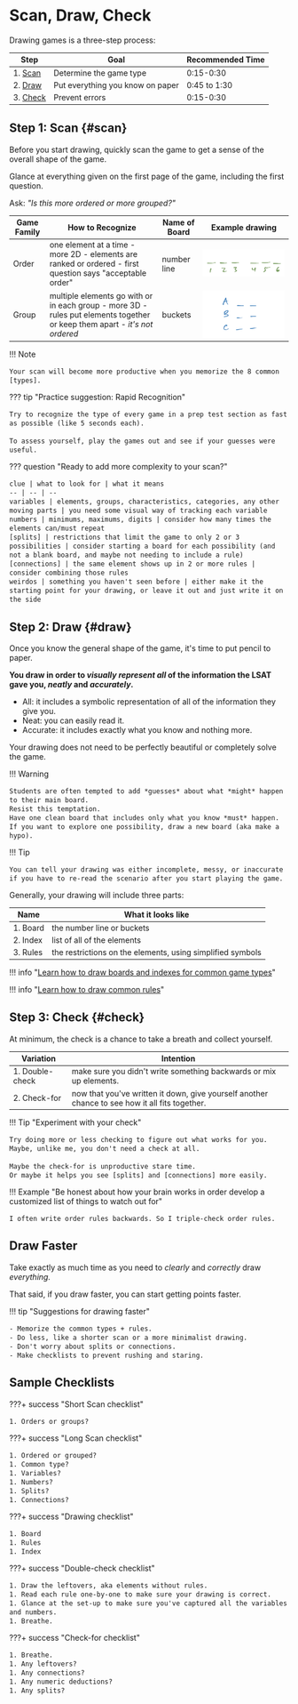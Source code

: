# Scan, Draw, Check

Drawing games is a three-step process:

Step | Goal | Recommended Time
-- | -- | --
1\. [Scan](#scan) | Determine the game type | 0:15-0:30
2\. [Draw](#draw) | Put everything you know on paper | 0:45 to 1:30
3\. [Check](#check) | Prevent errors | 0:15-0:30

## Step 1: Scan {#scan}

Before you start drawing, quickly scan the game to get a sense of the overall shape of the game.

Glance at everything given on the first page of the game, including the first question.

Ask: *"Is this more ordered or more grouped?"*

Game Family | How to Recognize | Name of Board | Example drawing
-- | -- | -- | --
Order | one element at a time - more 2D - elements are ranked or ordered - first question says "acceptable order" | number line | ![order drawing][order]
Group | multiple elements go with or in each group - more 3D - rules put elements together or keep them apart - *it's not ordered* | buckets | ![group drawing][group]

!!! Note

    Your scan will become more productive when you memorize the 8 common [types].

??? tip "Practice suggestion: Rapid Recognition"

    Try to recognize the type of every game in a prep test section as fast as possible (like 5 seconds each).

    To assess yourself, play the games out and see if your guesses were useful.

??? question "Ready to add more complexity to your scan?"

    clue | what to look for | what it means
    -- | -- | --
    variables | elements, groups, characteristics, categories, any other moving parts | you need some visual way of tracking each variable
    numbers | minimums, maximums, digits | consider how many times the elements can/must repeat
    [splits] | restrictions that limit the game to only 2 or 3 possibilities | consider starting a board for each possibility (and not a blank board, and maybe not needing to include a rule)
    [connections] | the same element shows up in 2 or more rules | consider combining those rules
    weirdos | something you haven't seen before | either make it the starting point for your drawing, or leave it out and just write it on the side

## Step 2: Draw {#draw}

Once you know the general shape of the game, it's time to put pencil to paper.

**You draw in order to *visually represent* *all* of the information the LSAT gave you, *neatly* and *accurately*.**

- All: it includes a symbolic representation of all of the information they give you.
- Neat: you can easily read it.
- Accurate: it includes exactly what you know and nothing more.

Your drawing does not need to be perfectly beautiful or completely solve the game.

!!! Warning

    Students are often tempted to add *guesses* about what *might* happen to their main board.
    Resist this temptation.
    Have one clean board that includes only what you know *must* happen.
    If you want to explore one possibility, draw a new board (aka make a hypo).

!!! Tip

    You can tell your drawing was either incomplete, messy, or inaccurate if you have to re-read the scenario after you start playing the game.

Generally, your drawing will include three parts:

Name | What it looks like
-- | --
1\. Board | the number line or buckets
2\. Index | list of all of the elements
3\. Rules | the restrictions on the elements, using simplified symbols

!!! info "[Learn how to draw boards and indexes for common game types][types]"

!!! info "[Learn how to draw common rules][rules]"

## Step 3: Check {#check}

At minimum, the check is a chance to take a breath and collect yourself.

Variation | Intention
-- | --
1\. Double-check | make sure you didn't write something backwards or mix up elements.
2\. Check-for | now that you've written it down, give yourself another chance to see how it all fits together.

!!! Tip "Experiment with your check"

    Try doing more or less checking to figure out what works for you. 
    Maybe, unlike me, you don't need a check at all.

    Maybe the check-for is unproductive stare time. 
    Or maybe it helps you see [splits] and [connections] more easily.

!!! Example "Be honest about how your brain works in order develop a customized list of things to watch out for"

    I often write order rules backwards. So I triple-check order rules.

## Draw Faster

Take exactly as much time as you need to *clearly* and *correctly* draw *everything.*

That said, if you draw faster, you can start getting points faster.

!!! tip "Suggestions for drawing faster"

    - Memorize the common types + rules.
    - Do less, like a shorter scan or a more minimalist drawing.
    - Don't worry about splits or connections.
    - Make checklists to prevent rushing and staring.

## Sample Checklists

???+ success "Short Scan checklist"

    1. Orders or groups?

???+ success "Long Scan checklist"

    1. Ordered or grouped?
    1. Common type?
    1. Variables?
    1. Numbers?
    1. Splits?
    1. Connections?

???+ success "Drawing checklist"

    1. Board
    1. Rules
    1. Index

???+ success "Double-check checklist"

    1. Draw the leftovers, aka elements without rules.
    1. Read each rule one-by-one to make sure your drawing is correct.
    1. Glance at the set-up to make sure you've captured all the variables and numbers.
    1. Breathe.

???+ success "Check-for checklist"

    1. Breathe.
    1. Any leftovers?
    1. Any connections?
    1. Any numeric deductions?
    1. Any splits?

[order]: ../../assets/images/species/order.png
[group]: ../../assets/images/species/group.png
[types]: types.md
[rules]: rules.md
[splits]: splits.md
[connections]: connections.md
[patterns]: ../../how-to-study/patterns.md
